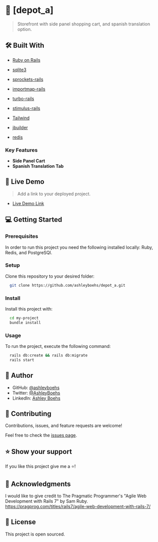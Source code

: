 <!-- PROJECT DESCRIPTION -->

# 📖 [depot_a] <a name="about-project"></a>

> Storefront with side panel shopping cart, and spanish translation option.

## 🛠 Built With <a name="built-with"></a>

<ul>
    <li><a href="https://rubyonrails.org/">Ruby on Rails</a></li>
  </ul>

  <ul>
    <li><a href="https://www.sqlite.org/index.htm/">sqlite3</a></li>
  </ul>

<ul>
    <li><a href="https://github.com/rails/sprockets-rails">sprockets-rails</a></li>
  </ul>
 <ul>
    <li><a href="https://github.com/rails/importmap-rails">importmap-rails</a></li>
  </ul>

  <ul>
    <li><a href="https://github.com/hotwired/turbo-rails">turbo-rails</a></li>
  </ul>
 
  <ul>
    <li><a href="https://github.com/hotwired/stimulus-rails">stimulus-rails</a></li>
  </ul>

  <ul>
    <li><a href="https://tailwindcss.com/docs/guides/ruby-on-rails">Tailwind</a></li>
  </ul>

  <ul>
    <li><a href="https://github.com/rails/jbuilder">jbuilder</a></li>
  </ul>

  <ul>
    <li><a href="https://redis.com/try-free/?utm_source=google&utm_medium=cpc&utm_term=redis&utm_campaign=redis360-brand-us-18289734662&utm_content=try-free&gclid=CjwKCAjwrranBhAEEiwAzbhNtfGf7umtiTFUOeOmCDbGF7eo3yXPMLGA6iJKI27oGZxdtBDW7csoSxoCrHgQAvD_BwE">redis</a></li>
  </ul>




<!-- Features -->

### Key Features <a name="key-features"></a>

- **Side Panel Cart**
- **Spanish Translation Tab**

<!-- LIVE DEMO -->

## 🚀 Live Demo <a name="live-demo"></a>

> Add a link to your deployed project.

- [Live Demo Link](https://google.com)


<!-- GETTING STARTED -->

## 💻 Getting Started <a name="getting-started"></a>


### Prerequisites

In order to run this project you need the following installed locally:
Ruby,
Redis, and
PostgreSQl.

### Setup

Clone this repository to your desired folder:

 ```sh
   git clone https://github.com/ashleyboehs/depot_a.git
   ```
### Install

Install this project with:


```sh
  cd my-project
  bundle install
```


### Usage

To run the project, execute the following command:

```sh
  rails db:create && rails db:migrate
  rails start
```


<!-- AUTHORS -->

## 👥 Author <a name="authors"></a>


- GitHub: [@ashleyboehs](https://github.com/ashleyboehs)
- Twitter: [@AshleyBoehs](https://twitter.com/AshleyBoehs)
- LinkedIn: [Ashley Boehs](https://linkedin.com/in/ashleyboehs)

<!-- FUTURE FEATURES -->

<!-- CONTRIBUTING -->

## 🤝 Contributing <a name="contributing"></a>

Contributions, issues, and feature requests are welcome!

Feel free to check the [issues page](https://github.com/ashleyboehs/depot_a/issues).


<!-- SUPPORT -->

## ⭐️ Show your support <a name="support"></a>

If you like this project give me a ⭐️!

<!-- ACKNOWLEDGEMENTS -->

## 🙏 Acknowledgments <a name="acknowledgements"></a>


I would like to give credit to The Pragmatic Programmer's "Agile Web Development with Rails 7" by Sam Ruby. https://pragprog.com/titles/rails7/agile-web-development-with-rails-7/





## 📝 License <a name="license"></a>

This project is open sourced.
